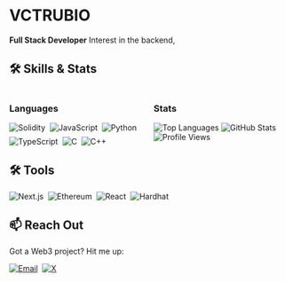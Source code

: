 # VCTRUBIO
**Full Stack Developer** Interest in the backend,


## 🛠️ Skills & Stats
<div style="display: flex; gap: 16px; flex-wrap: wrap;">
  <div style="flex: 1; min-width: 200px;">
    <h3>Languages</h3>
    <div style="display: flex; flex-wrap: wrap; gap: 8px;">
      <img src="https://img.shields.io/badge/Solidity-363636?style=for-the-badge&logo=solidity&logoColor=white" alt="Solidity">
      <img src="https://img.shields.io/badge/JavaScript-F7DF1E?style=for-the-badge&logo=javascript&logoColor=black" alt="JavaScript">
      <img src="https://img.shields.io/badge/Python-3776AB?style=for-the-badge&logo=python&logoColor=white" alt="Python">
      <img src="https://img.shields.io/badge/TypeScript-3178C6?style=for-the-badge&logo=typescript&logoColor=white" alt="TypeScript">
      <img src="https://img.shields.io/badge/C-A8B9CC?style=for-the-badge&logo=c&logoColor=black" alt="C">
      <img src="https://img.shields.io/badge/C++-00599C?style=for-the-badge&logo=cplusplus&logoColor=white" alt="C++">
    </div>
  </div>
  <div style="flex: 1; min-width: 200px;">
    <h3>Stats</h3>
    <img src="https://github-readme-stats.vercel.app/api/top-langs/?username=vctrubio&layout=compact&theme=dracula&hide=Markdown" alt="Top Languages">
    <img src="https://github-readme-stats.vercel.app/api?username=vctrubio&show_icons=true&theme=dracula" alt="GitHub Stats">
    <img src="https://komarev.com/ghpvc/?username=vctrubio&color=brightgreen" alt="Profile Views">
  </div>
</div>

## 🛠️ Tools
<div style="display: flex; flex-wrap: wrap; gap: 8px;">
  <img src="https://img.shields.io/badge/Next.js-000000?style=for-the-badge&logo=next.js&logoColor=white" alt="Next.js">
  <img src="https://img.shields.io/badge/Ethereum-3C3C3D?style=for-the-badge&logo=ethereum&logoColor=white" alt="Ethereum">
  <img src="https://img.shields.io/badge/React-61DAFB?style=for-the-badge&logo=react&logoColor=black" alt="React">
  <img src="https://img.shields.io/badge/Hardhat-F9D03B?style=for-the-badge&logo=hardhat&logoColor=black" alt="Hardhat">
</div>


## 📫 Reach Out
Got a Web3 project? Hit me up:  
<div style="display: flex; flex-wrap: wrap; gap: 8px;">
  <a href="mailto:dev@donkeydrills.com"><img src="https://img.shields.io/badge/Email-dev@donkeydrills.com-00008B?style=for-the-badge&logo=gmail&logoColor=white" alt="Email"></a>
  <a href="https://x.com/donkeydrills"><img src="https://img.shields.io/badge/X-donkeydrills-1DA1F2?style=for-the-badge&logo=x&logoColor=white" alt="X"></a>
</div>